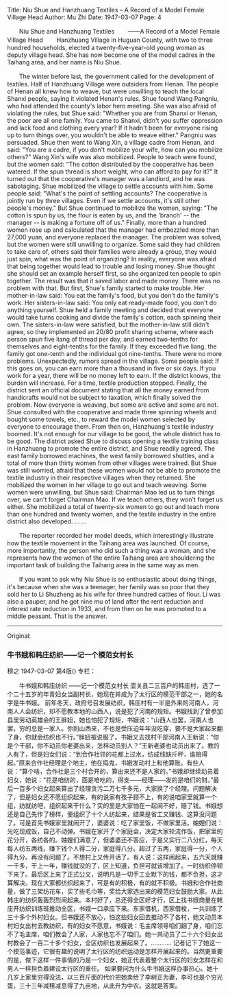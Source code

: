 Title: Niu Shue and Hanzhuang Textiles – A Record of a Model Female Village Head
Author: Mu Zhi
Date: 1947-03-07
Page: 4

　　Niu Shue and Hanzhuang Textiles
　　——A Record of a Model Female Village Head
　　Hanzhuang Village in Huguan County, with two to three hundred households, elected a twenty-five-year-old young woman as deputy village head. She has now become one of the model cadres in the Taihang area, and her name is Niu Shue.

　　The winter before last, the government called for the development of textiles. Half of Hanzhuang Village were outsiders from Henan. The people of Henan all knew how to weave, but were unwilling to teach the local Shanxi people, saying it violated Henan's rules. Shue found Wang Pangniu, who had attended the county's labor hero meeting. She was also afraid of violating the rules, but Shue said: "Whether you are from Shanxi or Henan, the poor are all one family. You came to Shanxi, didn't you suffer oppression and lack food and clothing every year? If it hadn't been for everyone rising up to turn things over, you wouldn't be able to weave either." Pangniu was persuaded. Shue then went to Wang Xin, a village cadre from Henan, and said: "You are a cadre, if you don't mobilize your wife, how can you mobilize others?" Wang Xin's wife was also mobilized. People to teach were found, but the women said: "The cotton distributed by the cooperative has been watered. If the spun thread is short weight, who can afford to pay for it?" It turned out that the cooperative's manager was a landlord, and he was sabotaging. Shue mobilized the village to settle accounts with him. Some people said: "What's the point of settling accounts? The cooperative is jointly run by three villages. Even if we settle accounts, it's still other people's money." But Shue continued to mobilize the women, saying: "The cotton is spun by us, the flour is eaten by us, and the 'branch' -- the manager -- is making a fortune off of us." Finally, more than a hundred women rose up and calculated that the manager had embezzled more than 27,000 yuan, and everyone replaced the manager. The problem was solved, but the women were still unwilling to organize. Some said they had children to take care of, others said their families were already a group, they would just spin, what was the point of organizing? In reality, everyone was afraid that being together would lead to trouble and losing money. Shue thought she should set an example herself first, so she organized ten people to spin together. The result was that it saved labor and made money. There was no problem with that. But first, Shue's family started to make trouble. Her mother-in-law said: You eat the family's food, but you don't do the family's work. Her sisters-in-law said: You only eat ready-made food, you don't do anything yourself. Shue held a family meeting and decided that everyone would take turns cooking and divide the family's cotton, each spinning their own. The sisters-in-law were satisfied, but the mother-in-law still didn't agree, so they implemented an 20/80 profit sharing scheme, where each person spun five liang of thread per day, and earned two-tenths for themselves and eight-tenths for the family. If they exceeded five liang, the family got one-tenth and the individual got nine-tenths. There were no more problems. Unexpectedly, rumors spread in the village. Some people said: If this goes on, you can earn more than a thousand in five or six days. If you work for a year, there will be no money left to earn. If the district knows, the burden will increase. For a time, textile production stopped. Finally, the district sent an official document stating that all the money earned from handicrafts would not be subject to taxation, which finally solved the problem. Now everyone is weaving, but some are active and some are not. Shue consulted with the cooperative and made three spinning wheels and bought some towels, etc., to reward the model women selected by everyone to encourage them. From then on, Hanzhuang's textile industry boomed. It's not enough for our village to be good, the whole district has to be good. The district asked Shue to discuss opening a textile training class in Hanzhuang to promote the entire district, and Shue readily agreed. The east family borrowed machines, the west family borrowed shuttles, and a total of more than thirty women from other villages were trained. But Shue was still worried, afraid that these women would not be able to promote the textile industry in their respective villages when they returned. She mobilized the women in her village to go out and teach weaving. Some women were unwilling, but Shue said: Chairman Mao led us to turn things over, we can't forget Chairman Mao. If we teach others, they won't forget us either. She mobilized a total of twenty-six women to go out and teach more than one hundred and twenty women, and the textile industry in the entire district also developed. ... ...

　　The reporter recorded her model deeds, which interestingly illustrate how the textile movement in the Taihang area was launched. Of course, more importantly, the person who did such a thing was a woman, and she represents how the women of the entire Taihang area are shouldering the important task of building the Taihang area in the same way as men.

　　If you want to ask why Niu Shue is so enthusiastic about doing things, it's because when she was a teenager, her family was so poor that they sold her to Li Shuzheng as his wife for three hundred catties of flour. Li was also a pauper, and he got nine mu of land after the rent reduction and interest rate reduction in 1933, and from then on he was promoted to a middle peasant. That is the answer.



<hr /> 

Original: 


### 牛书娥和韩庄纺织——记一个模范女村长
穆之
1947-03-07
第4版()
专栏：

　　牛书娥和韩庄纺织
    ——记一个模范女村长
    壶关县二三百户的韩庄村，选了一个二十五岁的年青妇女当副村长，她现在并成为了太行区的模范干部之一，她的名字是牛书娥。
    前年冬天，政府号召发展纺织，韩庄村有一半是外来的河南人，河南人人会纺织，却不愿教本地的山西人，说是犯了河南的规矩。书娥找到了曾参加县里劳动英雄会的王胖妞，她也怕犯了规矩，书娥说：“山西人也罢，河南人也罢，穷的总是一家人。你到山西来，不也是受压迫年年没吃穿，要不是大家起来翻了身，你就会纺织也不行。”胖妞被说服了。书娥又去找村干部河南人王新说：“你是个干部，你不动员你老婆出来，怎样动员别人？”王新老婆也动员出来了。教的人有了，但是妇女们说：“到合作社领的花都上过水，纺成线缺斤秤，谁赔得起。”原来合作社经理是个地主，他在捣鬼，书娥发动村上和他算账。有些人说：“算个啥，合作社是三个村合开的，算出来还不是人家的。”书娥却继续动员着妇女，她说：“花是咱纺的，面是咱吃的，得支——经理——发的是咱们的财。”最后一百多个妇女起来算出了经理贪污二万七千多元，大家换了个经理。问题解决了，但是妇女还不愿组织起来，有的说家有孩子顾不上，有的说咱家里就算一个组，纺就纺吧，组织起来干什么？实的里是大家怕在一起闹不好，赔了钱。书娥想还是自己先作了榜样，便组织了十个人纺起来，结果是省工又赚钱、这算没问题了。可是首先书娥家里就闹开了，婆婆说：吃了家里饭，不做家里活。妯娌们说：光吃现成饭，自己不动弹。书娥在家开了个家庭会，决定大家轮流作饭，把家里的花分开，各纺各的。妯娌们满意了，但婆婆还不答应，于是又实行二八分红，每天每人纺五两线，赚下钱个人得二分，家庭得八分。超过了五两，家庭得一分，个人得九分。再没有问题了。不想村上又传开话了。有人说：这样闹起来，五六天就赚一千多，干上一年，赚钱就没的了，区上知道，负担可就该增加了。一时纺织停顿下来了。最后区上来了正式公文，说明凡是一切手工业默下的钱，都不负担，这才算解决。现在大家都纺织起来了，可是有的积极，有的就不积极。书娥和合作社商量，做了三架纺花车，买了些毛巾等，奖给大家选出来的模范妇女鼓励大家。从此韩庄的纺织轰轰烈烈闹起来。本村好了，总还得全区好才行，区上找书娥商量在韩庄开纺织训练班推动全区，书娥一口承应下来。东家借机，西家借梭，一共训练了三十多个外村妇女。但书娥还不放心，怕这些妇女回去推动不了各村，她又动员本村妇女出村去教纺织，有的妇女不愿意，书娥说：毛主席领导咱们翻了身，咱们忘不了毛主席，咱们教会了人家，人家也忘不了咱们。她一共动员了二十六个妇女出村教会了一百二十多个妇女，全区纺织也发展起来了。…………
    记者记下了她这一个模范事迹，它很有趣的说明了太行区的纺织运动是怎样开展起来的。当然更重要的是，做下这样一件事情的乃是一个妇女，她正代表着整个太行区的妇女怎样在和男人一样担负着建设太行区的重任。
    如果要问为什么牛书娥这样办事热心。她十几岁上家里穷得没法，以三百斤面的代价把她卖给了李树正为妻，李可也是个穷光蛋，三十三年减租减息得了九亩地，从此升为中农。这就是答案。
